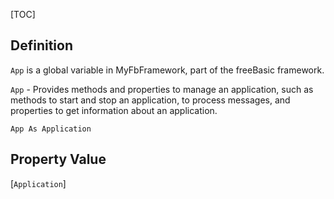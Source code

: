 [TOC]
## Definition
`App` is a global variable in MyFbFramework, part of the freeBasic framework.

`App` - Provides methods and properties to manage an application, such as methods to start and stop an application, to process messages, and properties to get information about an application.

```freeBasic
App As Application
```

## Property Value
[`Application`]
